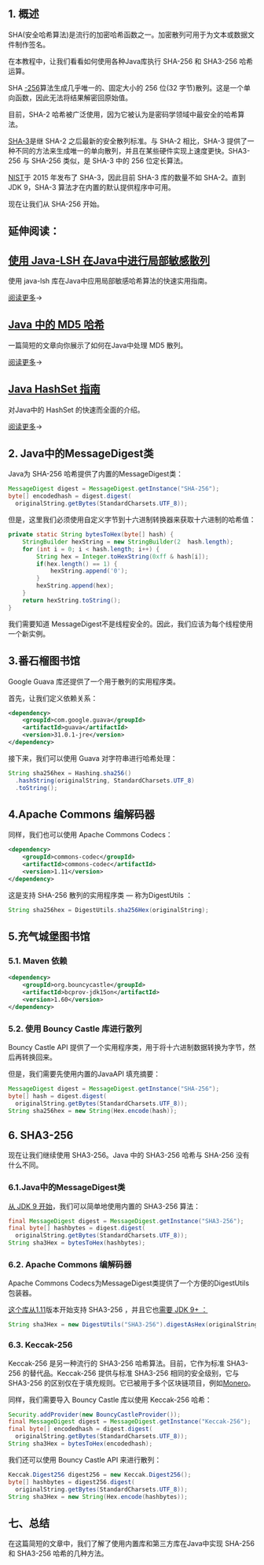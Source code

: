 ## 1. 概述

SHA(安全哈希算法)是流行的加密哈希函数之一。加密散列可用于为文本或数据文件制作签名。

在本教程中，让我们看看如何使用各种Java库执行 SHA-256 和 SHA3-256 哈希运算。

SHA [-256](https://en.wikipedia.org/wiki/SHA-2)算法生成几乎唯一的、固定大小的 256 位(32 字节)散列。这是一个单向函数，因此无法将结果解密回原始值。

目前，SHA-2 哈希被广泛使用，因为它被认为是密码学领域中最安全的哈希算法。

[SHA-3](https://en.wikipedia.org/wiki/SHA-3)是继 SHA-2 之后最新的安全散列标准。与 SHA-2 相比，SHA-3 提供了一种不同的方法来生成唯一的单向散列，并且在某些硬件实现上速度更快。SHA3-256 与 SHA-256 类似，是 SHA-3 中的 256 位定长算法。

[NIST](https://csrc.nist.gov/projects/hash-functions)于 2015 年发布了 SHA-3，因此目前 SHA-3 库的数量不如 SHA-2。直到 JDK 9，SHA-3 算法才在内置的默认提供程序中可用。

现在让我们从 SHA-256 开始。

## 延伸阅读：

## [使用 Java-LSH 在Java中进行局部敏感散列](https://www.baeldung.com/locality-sensitive-hashing)

使用 java-lsh 库在Java中应用局部敏感哈希算法的快速实用指南。

[阅读更多](https://www.baeldung.com/locality-sensitive-hashing)→

## [Java 中的 MD5 哈希](https://www.baeldung.com/java-md5)

一篇简短的文章向你展示了如何在Java中处理 MD5 散列。

[阅读更多](https://www.baeldung.com/java-md5)→

## [Java HashSet 指南](https://www.baeldung.com/java-hashset)

对Java中的 HashSet 的快速而全面的介绍。

[阅读更多](https://www.baeldung.com/java-hashset)→

## 2. Java中的MessageDigest类

Java为 SHA-256 哈希提供了内置的MessageDigest类：

```java
MessageDigest digest = MessageDigest.getInstance("SHA-256");
byte[] encodedhash = digest.digest(
  originalString.getBytes(StandardCharsets.UTF_8));
```

但是，这里我们必须使用自定义字节到十六进制转换器来获取十六进制的哈希值：

```java
private static String bytesToHex(byte[] hash) {
    StringBuilder hexString = new StringBuilder(2  hash.length);
    for (int i = 0; i < hash.length; i++) {
        String hex = Integer.toHexString(0xff & hash[i]);
        if(hex.length() == 1) {
            hexString.append('0');
        }
        hexString.append(hex);
    }
    return hexString.toString();
}
```

我们需要知道 MessageDigest不是线程安全的。因此，我们应该为每个线程使用一个新实例。

## 3.番石榴图书馆

Google Guava 库还提供了一个用于散列的实用程序类。

首先，让我们定义依赖关系：

```xml
<dependency>
    <groupId>com.google.guava</groupId>
    <artifactId>guava</artifactId>
    <version>31.0.1-jre</version>
</dependency>
```

接下来，我们可以使用 Guava 对字符串进行哈希处理：

```java
String sha256hex = Hashing.sha256()
  .hashString(originalString, StandardCharsets.UTF_8)
  .toString();
```

## 4.Apache Commons 编解码器

同样，我们也可以使用 Apache Commons Codecs：

```xml
<dependency>
    <groupId>commons-codec</groupId>
    <artifactId>commons-codec</artifactId>
    <version>1.11</version>
</dependency>
```

这是支持 SHA-256 散列的实用程序类 — 称为DigestUtils ：

```java
String sha256hex = DigestUtils.sha256Hex(originalString);
```

## 5.充气城堡图书馆

### 5.1. Maven 依赖

```xml
<dependency>
    <groupId>org.bouncycastle</groupId>
    <artifactId>bcprov-jdk15on</artifactId>
    <version>1.60</version>
</dependency>
```

### 5.2. 使用 Bouncy Castle 库进行散列

Bouncy Castle API 提供了一个实用程序类，用于将十六进制数据转换为字节，然后再转换回来。

但是，我们需要先使用内置的JavaAPI 填充摘要：

```java
MessageDigest digest = MessageDigest.getInstance("SHA-256");
byte[] hash = digest.digest(
  originalString.getBytes(StandardCharsets.UTF_8));
String sha256hex = new String(Hex.encode(hash));
```

## 6. SHA3-256

现在让我们继续使用 SHA3-256。Java 中的 SHA3-256 哈希与 SHA-256 没有什么不同。

### 6.1.Java中的MessageDigest类

[从 JDK 9 开始](https://docs.oracle.com/javase/9/security/oracleproviders.htm#JSSEC-GUID-3A80CC46-91E1-4E47-AC51-CB7B782CEA7D)，我们可以简单地使用内置的 SHA3-256 算法：

```java
final MessageDigest digest = MessageDigest.getInstance("SHA3-256");
final byte[] hashbytes = digest.digest(
  originalString.getBytes(StandardCharsets.UTF_8));
String sha3Hex = bytesToHex(hashbytes);
```

### 6.2. Apache Commons 编解码器

Apache Commons Codecs为MessageDigest类提供了一个方便的DigestUtils包装器。

[这个库从1.11](https://search.maven.org/artifact/commons-codec/commons-codec/1.11/jar)版本开始支持 SHA3-256 ，并且它也[需要 JDK 9+ ：](https://commons.apache.org/proper/commons-codec/apidocs/org/apache/commons/codec/digest/MessageDigestAlgorithms.html#SHA3_256)

```java
String sha3Hex = new DigestUtils("SHA3-256").digestAsHex(originalString);
```

### 6.3. Keccak-256

Keccak-256 是另一种流行的 SHA3-256 哈希算法。目前，它作为标准 SHA3-256 的替代品。Keccak-256 提供与标准 SHA3-256 相同的安全级别，它与 SHA3-256 的区别仅在于填充规则。它已被用于多个区块链项目，例如[Monero](https://monerodocs.org/cryptography/keccak-256/)。

同样，我们需要导入 Bouncy Castle 库以使用 Keccak-256 哈希：

```java
Security.addProvider(new BouncyCastleProvider());
final MessageDigest digest = MessageDigest.getInstance("Keccak-256");
final byte[] encodedhash = digest.digest(
  originalString.getBytes(StandardCharsets.UTF_8));
String sha3Hex = bytesToHex(encodedhash);
```

我们还可以使用 Bouncy Castle API 来进行散列：

```java
Keccak.Digest256 digest256 = new Keccak.Digest256();
byte[] hashbytes = digest256.digest(
  originalString.getBytes(StandardCharsets.UTF_8));
String sha3Hex = new String(Hex.encode(hashbytes));
```

## 七、总结

在这篇简短的文章中，我们了解了使用内置库和第三方库在Java中实现 SHA-256 和 SHA3-256 哈希的几种方法。